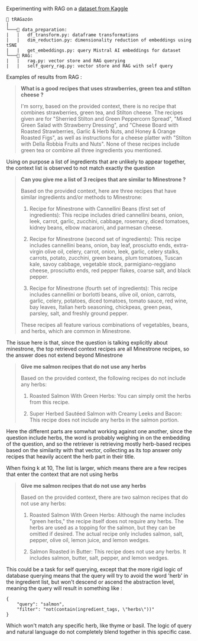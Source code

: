 Experimenting with RAG on a [dataset from Kaggle](https://www.kaggle.com/datasets/pes12017000148/food-ingredients-and-recipe-dataset-with-images)

```
📁 tRAGazón
|
└───📁 data_preparation: 
|   |   df_transform.py: dataframe transformations
|   |   dim_reduction.py: dimensionality reduction of embeddings using tSNE
|   |   get_embeddings.py: query Mistral AI embeddings for dataset
└───📁 RAG: 
|   |   rag.py: vector store and RAG querying
|   |   self_query_rag.py: vector store and RAG with self query
```

Examples of results from RAG :

> **What is a good recipes that uses strawberries, green tea and stilton cheese ?**
> 
> I'm sorry, based on the provided context, there is no recipe that combines strawberries, green tea, and Stilton cheese. The recipes given are for "Sherried Stilton and Green Peppercorn Spread", "Mixed Green Salad with Strawberry Dressing", and "Cheese Board with Roasted Strawberries, Garlic & Herb Nuts, and Honey & Orange Roasted Figs", as well as instructions for a cheese platter with "Stilton with Della Robbia Fruits and Nuts". None of these recipes include green tea or combine all three ingredients you mentioned.

Using on purpose a list of ingredients that are unlikely to appear together, the context list is observed to not match exactly the question

> **Can you give me a list of 3 recipes that are similar to Minestrone ?**
> 
> Based on the provided context, here are three recipes that have similar ingredients and/or methods to Minestrone:
> 
> 1. Recipe for Minestrone with Cannellini Beans (first set of ingredients): This recipe includes dried cannellini beans, onion, leek, carrot, garlic, zucchini, cabbage, rosemary, diced tomatoes, kidney beans, elbow macaroni, and parmesan cheese.
>
> 2. Recipe for Minestrone (second set of ingredients): This recipe includes cannellini beans, onion, bay leaf, prosciutto ends, extra-virgin olive oil, celery, carrot, onion, leek, garlic, celery stalks, carrots, potato, zucchini, green beans, plum tomatoes, Tuscan kale, savoy cabbage, vegetable stock, parmigiano-reggiano cheese, prosciutto ends, red pepper flakes, coarse salt, and black pepper.
> 
> 3. Recipe for Minestrone (fourth set of ingredients): This recipe includes cannellini or borlotti beans, olive oil, onion, carrots, garlic, celery, potatoes, diced tomatoes, tomato sauce, red wine, bay leaves, Italian herb seasoning, chickpeas, green peas, parsley, salt, and freshly ground pepper.
> 
> These recipes all feature various combinations of vegetables, beans, and herbs, which are common in Minestrone.

The issue here is that, since the question is talking explicitly about minestrone, the top retrieved context recipes are all Minestrone recipes, so the answer does not extend beyond Minestrone

> **Give me salmon recipes that do not use any herbs**
> 
> Based on the provided context, the following recipes do not include any herbs:
>
>1. Roasted Salmon With Green Herbs: You can simply omit the herbs from this recipe.
>
> 2. Super Herbed Sautéed Salmon with Creamy Leeks and Bacon: This recipe does not include any herbs in the salmon portion.

Here the different parts are somwhat working against one another, since the question include herbs, the word is probably weighing in on the embedding of the question, and so the retriever is retrieving mostly herb-based recipes based on the similarity with that vector, collecting as its top answer only recipes that heavily accent the herb part in their title.

When fixing k at 10, The list is larger, which means there are a few recipes that enter the context that are not using herbs

> **Give me salmon recipes that do not use any herbs**
> 
>Based on the provided context, there are two salmon recipes that do not use any herbs:
>
>1. Roasted Salmon With Green Herbs: Although the name includes "green herbs," the recipe itself does not require any herbs. The herbs are used as a topping for the salmon, but they can be omitted if desired. The actual recipe only includes salmon, salt, pepper, olive oil, lemon juice, and lemon wedges.
>
>2. Salmon Roasted in Butter: This recipe does not use any herbs. It includes salmon, butter, salt, pepper, and lemon wedges.

This could be a task for self querying, except that the more rigid logic of database querying means that the query will try to avoid the word 'herb' in the ingredient list, but won't descend or ascend the abstraction level, meaning the query will result in something like : 

```
{
    "query": "salmon",
    "filter": "not(contain(ingredient_tags, \"herbs\"))"
}
```

Which won't match any specific herb, like thyme or basil. The logic of query and natural language do not completely blend together in this specific case.